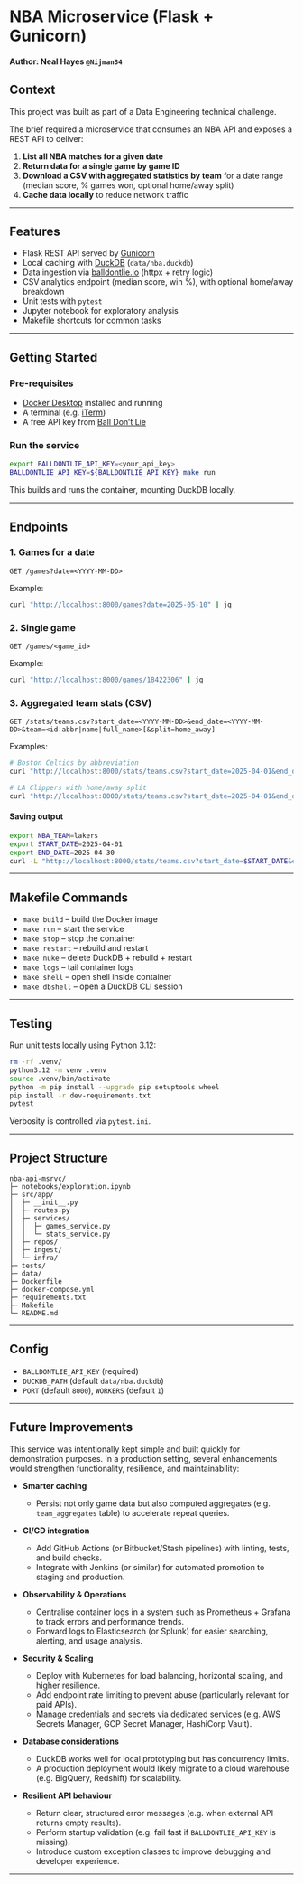 # NBA Microservice (Flask + Gunicorn)
#### Author: Neal Hayes `@Nijman84`

## Context
This project was built as part of a Data Engineering technical challenge.  

The brief required a microservice that consumes an NBA API and exposes a REST API to deliver:

1. **List all NBA matches for a given date**
2. **Return data for a single game by game ID**
3. **Download a CSV with aggregated statistics by team** for a date range (median score, % games won, optional home/away split)
4. **Cache data locally** to reduce network traffic

---

## Features
- Flask REST API served by [Gunicorn](https://gunicorn.org/)
- Local caching with [DuckDB](https://duckdb.org/) (`data/nba.duckdb`)
- Data ingestion via [balldontlie.io](https://nba.balldontlie.io/#nba-api) (httpx + retry logic)
- CSV analytics endpoint (median score, win %), with optional home/away breakdown
- Unit tests with `pytest`
- Jupyter notebook for exploratory analysis
- Makefile shortcuts for common tasks

---

## Getting Started

### Pre-requisites
- [Docker Desktop](https://www.docker.com/) installed and running
- A terminal (e.g. [iTerm](https://iterm2.com/))
- A free API key from [Ball Don’t Lie](https://app.balldontlie.io/)

### Run the service
```bash
export BALLDONTLIE_API_KEY=<your_api_key>
BALLDONTLIE_API_KEY=${BALLDONTLIE_API_KEY} make run
```

This builds and runs the container, mounting DuckDB locally.

---

## Endpoints

### 1. Games for a date
```http
GET /games?date=<YYYY-MM-DD>
```

Example:
```bash
curl "http://localhost:8000/games?date=2025-05-10" | jq
```

### 2. Single game
```http
GET /games/<game_id>
```

Example:
```bash
curl "http://localhost:8000/games/18422306" | jq
```

### 3. Aggregated team stats (CSV)
```http
GET /stats/teams.csv?start_date=<YYYY-MM-DD>&end_date=<YYYY-MM-DD>&team=<id|abbr|name|full_name>[&split=home_away]
```

Examples:
```bash
# Boston Celtics by abbreviation
curl "http://localhost:8000/stats/teams.csv?start_date=2025-04-01&end_date=2025-04-30&team=BOS"

# LA Clippers with home/away split
curl "http://localhost:8000/stats/teams.csv?start_date=2025-04-01&end_date=2025-04-30&team=clippers&split=home_away"
```

#### Saving output
```bash
export NBA_TEAM=lakers
export START_DATE=2025-04-01
export END_DATE=2025-04-30
curl -L "http://localhost:8000/stats/teams.csv?start_date=$START_DATE&end_date=$END_DATE&team=$NBA_TEAM&split=home_away"   -o ${NBA_TEAM}_${START_DATE}_${END_DATE}_stats.csv
```

---

## Makefile Commands
- `make build` – build the Docker image  
- `make run` – start the service  
- `make stop` – stop the container  
- `make restart` – rebuild and restart  
- `make nuke` – delete DuckDB + rebuild + restart  
- `make logs` – tail container logs  
- `make shell` – open shell inside container  
- `make dbshell` – open a DuckDB CLI session  

---

## Testing
Run unit tests locally using Python 3.12:

```bash
rm -rf .venv/
python3.12 -m venv .venv
source .venv/bin/activate
python -m pip install --upgrade pip setuptools wheel
pip install -r dev-requirements.txt
pytest
```

Verbosity is controlled via `pytest.ini`.

---

## Project Structure
```
nba-api-msrvc/
├─ notebooks/exploration.ipynb
├─ src/app/
│  ├─ __init__.py
│  ├─ routes.py
│  ├─ services/
│  │  ├─ games_service.py
│  │  └─ stats_service.py
│  ├─ repos/
│  ├─ ingest/
│  └─ infra/
├─ tests/
├─ data/
├─ Dockerfile
├─ docker-compose.yml
├─ requirements.txt
├─ Makefile
└─ README.md
```

---

## Config
- `BALLDONTLIE_API_KEY` (required)
- `DUCKDB_PATH` (default `data/nba.duckdb`)
- `PORT` (default `8000`), `WORKERS` (default `1`)

---

## Future Improvements

This service was intentionally kept simple and built quickly for demonstration purposes. In a production setting, several enhancements would strengthen functionality, resilience, and maintainability:

- **Smarter caching**  
  - Persist not only game data but also computed aggregates (e.g. `team_aggregates` table) to accelerate repeat queries.  

- **CI/CD integration**  
  - Add GitHub Actions (or Bitbucket/Stash pipelines) with linting, tests, and build checks.  
  - Integrate with Jenkins (or similar) for automated promotion to staging and production.  

- **Observability & Operations**  
  - Centralise container logs in a system such as Prometheus + Grafana to track errors and performance trends.  
  - Forward logs to Elasticsearch (or Splunk) for easier searching, alerting, and usage analysis.  

- **Security & Scaling**  
  - Deploy with Kubernetes for load balancing, horizontal scaling, and higher resilience.  
  - Add endpoint rate limiting to prevent abuse (particularly relevant for paid APIs).  
  - Manage credentials and secrets via dedicated services (e.g. AWS Secrets Manager, GCP Secret Manager, HashiCorp Vault).  

- **Database considerations**  
  - DuckDB works well for local prototyping but has concurrency limits.  
  - A production deployment would likely migrate to a cloud warehouse (e.g. BigQuery, Redshift) for scalability.  

- **Resilient API behaviour**  
  - Return clear, structured error messages (e.g. when external API returns empty results).  
  - Perform startup validation (e.g. fail fast if `BALLDONTLIE_API_KEY` is missing).  
  - Introduce custom exception classes to improve debugging and developer experience.  


---
